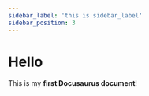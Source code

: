 ```yaml
---
sidebar_label: 'this is sidebar_label'
sidebar_position: 3
---
```


# Hello

This is my **first Docusaurus document**!

